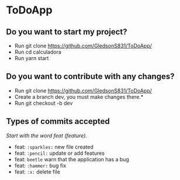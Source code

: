 # ToDoApp

## Do you want to start my project?
 - Run git clone https://github.com/GledsonS831/ToDoApp/ 
 - Run cd calculadora
 - Run yarn start

## Do you want to contribute with any changes?
  - Run git clone https://github.com/GledsonS831/ToDoApp/ 
  - Create a branch dev, you must make changes there.*
  - Run git checkout -b dev
## Types of commits accepted
 *Start with the word feat (feature).*
 - feat: `:sparkles:` new file created
 - feat: `:pencil:` update or add features
 - feat: `beetle` warn that the application has a bug
 - feat: `:hammer:` bug fix
 - feat: `:x:` delete file
